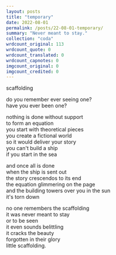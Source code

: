 ```yaml
---
layout: posts
title: "temporary"
date: 2022-08-01
permalink: /posts/22-08-01-temporary/
summary: "Never meant to stay."
collection: "coda"
wrdcount_original: 113
wrdcount_quote: 0
wrdcount_translated: 0
wrdcount_capnotes: 0
imgcount_original: 0
imgcount_credited: 0
---
```

scaffolding

do you remember ever seeing one?  
have you ever been one?

nothing is done without support  
to form an equation  
you start with theoretical pieces  
you create a fictional world  
so it would deliver your story  
you can't build a ship  
if you start in the sea  

and once all is done  
when the ship is sent out  
the story crescendos to its end  
the equation glimmering on the page  
and the building towers over you in the sun  
it's torn down

no one remembers the scaffolding  
it was never meant to stay  
or to be seen  
it even sounds belittling  
it cracks the beauty  
forgotten in their glory  
little scaffolding.

